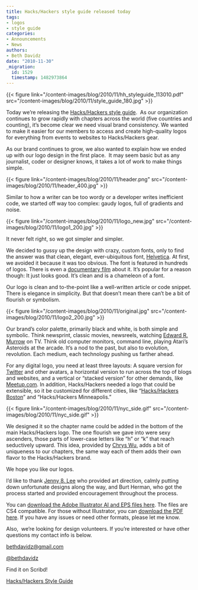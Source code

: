 ```yaml
---
title: Hacks/Hackers style guide released today
tags:
- logos
- style guide
categories:
- Announcements
- News
authors:
- Beth Davidz
date: "2010-11-30"
_migration:
  id: 1529
  timestamp: 1482973864
---
```


{{< figure link="/content-images/blog/2010/11/hh\_styleguide\_113010.pdf" src="/content-images/blog/2010/11/style\_guide\_180.jpg" >}}

Today we’re releasing the [Hacks/Hackers style guide][1].  As our organization continues to grow rapidly with chapters across the world (five countries and counting), it&#8217;s become clear we need visual brand consistency. We wanted to make it easier for our members to access and create high-quality logos for everything from events to websites to Hacks/Hackers gear.

As our brand continues to grow, we also wanted to explain how we ended up with our logo design in the first place.  It may seem basic but as any journalist, coder or designer knows, it takes a lot of work to make things simple.

{{< figure link="/content-images/blog/2010/11/header.png" src="/content-images/blog/2010/11/header_400.jpg" >}}

Similar to how a writer can be too wordy or a developer writes inefficient code, we started off way too complex: gaudy logos, full of gradients and noise.

{{< figure link="/content-images/blog/2010/11/logo\_new.jpg" src="/content-images/blog/2010/11/logo1\_200.jpg" >}}

It never felt right, so we got simpler and simpler.

We decided to gussy up the design with crazy, custom fonts, only to find the answer was that clean, elegant, ever-ubiquitous font, [Helvetica][2]. At first, we avoided it because it was too obvious. The font is featured in hundreds of logos. There is even a [documentary film][3] about it. It’s popular for a reason though: It just looks good. It&#8217;s clean and is a chameleon of a font.

Our logo is clean and to-the-point like a well-written article or code snippet. There is elegance in simplicity. But that doesn’t mean there can’t be a bit of flourish or symbolism.

{{< figure link="/content-images/blog/2010/11/original.jpg" src="/content-images/blog/2010/11/logo2_200.jpg" >}}

Our brand’s color palette, primarily black and white, is both simple and symbolic. Think newsprint, classic movies, newsreels, watching [Edward R. Murrow][4] on TV. Think old computer monitors, command line, playing Atari’s Asteroids at the arcade. It’s a nod to the past, but also to evolution, revolution. Each medium, each technology pushing us farther ahead.

For any digital logo, you need at least three layouts: A square version for [Twitter][5] and other avatars, a horizontal version to run across the top of blogs and websites, and a vertical or “stacked version” for other demands, like [Meetup.com][6]. In addition, Hacks/Hackers needed a logo that could be extensible, so it be customized for different cities, like “[Hacks/Hackers Boston][7]” and “Hacks/Hackers Minneapolis.”

{{< figure link="/content-images/blog/2010/11/nyc\_side.gif" src="/content-images/blog/2010/11/nyc\_side.gif" >}}

We designed it so the chapter name could be added in the bottom of the main Hacks/Hackers logo. The one flourish we gave into were sexy ascenders, those parts of lower-case letters like “h” or “k” that reach seductively upward. This idea, provided by [Chrys Wu][8], adds a bit of uniqueness to our chapters, the same way each of them adds their own flavor to the Hacks/Hackers brand.

We hope you like our logos.

I’d like to thank [Jenny 8. Lee][9] who provided art direction, calmly putting down unfortunate designs along the way, and Burt Herman, who got the process started and provided encouragement throughout the process.

You can [download the Adobe Illustrator AI and EPS files here][10]. The files are CS4 compatible. For those without Illustrator, you can [download the PDF here][1]. If you have any issues or need other formats, please let me know.

Also,  we’re looking for design volunteers. If you’re interested or have other questions my contact info is below.

<bethdavidz@gmail.com>

[@bethdavidz][11]

Find it on Scribd!

[Hacks/Hackers Style Guide][12]

 [1]: /content-images/blog/2010/11/hh_styleguide_113010.pdf
 [2]: http://en.wikipedia.org/wiki/Helvetica
 [3]: http://www.helveticafilm.com/
 [4]: http://en.wikipedia.org/wiki/Edward_R._Murrow
 [5]: http://twitter.com
 [6]: http://Meetup.com
 [7]: http://meetupbos.hackshackers.com
 [8]: http://www.chryswu.com/
 [9]: http://jennifer8lee.com
 [10]: /content-images/blog/2010/11/hh_styleguide_113010.zip
 [11]: http://twitter.com/bethdavidz
 [12]: http://www.scribd.com/doc/44398966/Hacks-Hackers-Style-Guide "View Hacks/Hackers Style Guide on Scribd"
